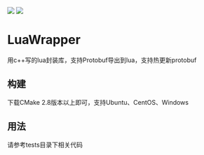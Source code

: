 [![](https://travis-ci.org/caodhuan/LuaWrapper.svg?branch=master)](https://travis-ci.org/caodhuan/LuaWrapper) ![](https://img.shields.io/badge/language-cpp-brightgreen.svg)

# LuaWrapper

用c++写的lua封装库，支持Protobuf导出到lua，支持热更新protobuf

## 构建

下载CMake 2.8版本以上即可，支持Ubuntu、CentOS、Windows

## 用法
请参考tests目录下相关代码